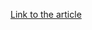 [Link to the article](https://medium.com/walmartglobaltech/revisiting-batloader-c2-structure-52f46ff9893a)
